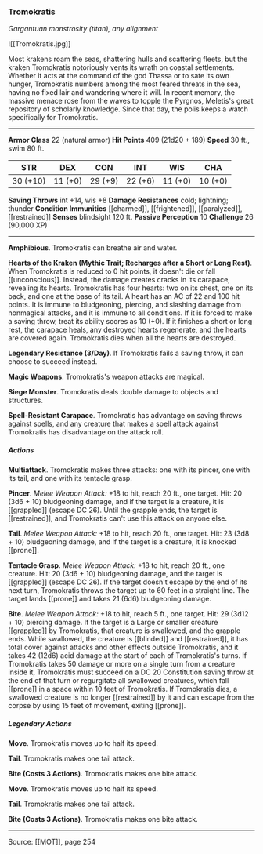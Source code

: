 ### Tromokratis
_Gargantuan monstrosity (titan), any alignment_

![[Tromokratis.jpg]]

Most krakens roam the seas, shattering hulls and scattering fleets, but the kraken Tromokratis notoriously vents its wrath on coastal settlements. Whether it acts at the command of the god Thassa or to sate its own hunger, Tromokratis numbers among the most feared threats in the sea, having no fixed lair and wandering where it will. In recent memory, the massive menace rose from the waves to topple the Pyrgnos, Meletis's great repository of scholarly knowledge. Since that day, the polis keeps a watch specifically for Tromokratis.




---

**Armor Class** 22 (natural armor)
**Hit Points** 409 (21d20 + 189)
**Speed** 30 ft., swim 80 ft.

| STR     | DEX     | CON     | INT     | WIS     | CHA     |
|---------|---------|---------|---------|---------|---------|
| 30 (+10) | 11 (+0) | 29 (+9) | 22 (+6) | 11 (+0) | 10 (+0) |

**Saving Throws** int +14, wis +8
**Damage Resistances** cold; lightning; thunder
**Condition Immunities** [[charmed]], [[frightened]], [[paralyzed]], [[restrained]]
**Senses** blindsight 120 ft.
**Passive Perception** 10
**Challenge** 26 (90,000 XP)

---

**Amphibious**. Tromokratis can breathe air and water.

**Hearts of the Kraken (Mythic Trait; Recharges after a Short or Long Rest)**. When Tromokratis is reduced to 0 hit points, it doesn't die or fall [[unconscious]]. Instead, the damage creates cracks in its carapace, revealing its hearts. Tromokratis has four hearts: two on its chest, one on its back, and one at the base of its tail. A heart has an AC of 22 and 100 hit points. It is immune to bludgeoning, piercing, and slashing damage from nonmagical attacks, and it is immune to all conditions. If it is forced to make a saving throw, treat its ability scores as 10 (+0). If it finishes a short or long rest, the carapace heals, any destroyed hearts regenerate, and the hearts are covered again. Tromokratis dies when all the hearts are destroyed.

**Legendary Resistance (3/Day)**. If Tromokratis fails a saving throw, it can choose to succeed instead.

**Magic Weapons**. Tromokratis's weapon attacks are magical.

**Siege Monster**. Tromokratis deals double damage to objects and structures.

**Spell-Resistant Carapace**. Tromokratis has advantage on saving throws against spells, and any creature that makes a spell attack against Tromokratis has disadvantage on the attack roll.

##### Actions
**Multiattack**. Tromokratis makes three attacks: one with its pincer, one with its tail, and one with its tentacle grasp.

**Pincer**. _Melee Weapon Attack:_ +18 to hit, reach 20 ft., one target. Hit: 20 (3d6 + 10) bludgeoning damage, and if the target is a creature, it is [[grappled]] (escape DC 26). Until the grapple ends, the target is [[restrained]], and Tromokratis can't use this attack on anyone else.

**Tail**. _Melee Weapon Attack:_ +18 to hit, reach 20 ft., one target. Hit: 23 (3d8 + 10) bludgeoning damage, and if the target is a creature, it is knocked [[prone]].

**Tentacle Grasp**. _Melee Weapon Attack:_ +18 to hit, reach 20 ft., one creature. Hit: 20 (3d6 + 10) bludgeoning damage, and the target is [[grappled]] (escape DC 26). If the target doesn't escape by the end of its next turn, Tromokratis throws the target up to 60 feet in a straight line. The target lands [[prone]] and takes 21 (6d6) bludgeoning damage.

**Bite**. _Melee Weapon Attack:_ +18 to hit, reach 5 ft., one target. Hit: 29 (3d12 + 10) piercing damage. If the target is a Large or smaller creature [[grappled]] by Tromokratis, that creature is swallowed, and the grapple ends. While swallowed, the creature is [[blinded]] and [[restrained]], it has total cover against attacks and other effects outside Tromokratis, and it takes 42 (12d6) acid damage at the start of each of Tromokratis's turns. If Tromokratis takes 50 damage or more on a single turn from a creature inside it, Tromokratis must succeed on a DC 20 Constitution saving throw at the end of that turn or regurgitate all swallowed creatures, which fall [[prone]] in a space within 10 feet of Tromokratis. If Tromokratis dies, a swallowed creature is no longer [[restrained]] by it and can escape from the corpse by using 15 feet of movement, exiting [[prone]].

##### Legendary Actions
**Move**. Tromokratis moves up to half its speed.

**Tail**. Tromokratis makes one tail attack.

**Bite (Costs 3 Actions)**. Tromokratis makes one bite attack.

**Move**. Tromokratis moves up to half its speed.

**Tail**. Tromokratis makes one tail attack.

**Bite (Costs 3 Actions)**. Tromokratis makes one bite attack.


---

Source: [[MOT]], page 254